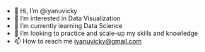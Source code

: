 - 👋 Hi, I’m @iyanuvicky
- 👀 I’m interested in Data Visualization
- 🌱 I’m currently learning Data Science
- 💞️ I’m looking to practice and scale-up my skills and knowledge
- 📫 How to reach me iyanuvicky@gmail.com

<!---
iyanuvicky/iyanuvicky is a ✨ special ✨ repository because its `README.md` (this file) appears on your GitHub profile.
You can click the Preview link to take a look at your changes.
--->

